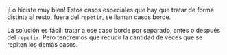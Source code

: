¡Lo hiciste muy bien! Estos casos especiales que hay que tratar de forma distinta al resto, fuera del `repetir`, se llaman casos borde. 

La solución es fácil: tratar a ese caso borde por separado, antes o después del `repetir`. Pero tendremos que reducir la cantidad de veces que se repiten los demás casos. 
